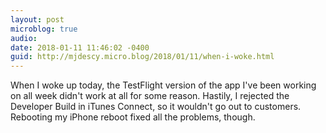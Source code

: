 ```yaml
---
layout: post
microblog: true
audio: 
date: 2018-01-11 11:46:02 -0400
guid: http://mjdescy.micro.blog/2018/01/11/when-i-woke.html
---
```

When I woke up today, the TestFlight version of the app I've been working on all week didn't work at all for some reason. Hastily, I rejected the Developer Build in iTunes Connect, so it wouldn't go out to customers. Rebooting my iPhone reboot fixed all the problems, though.
